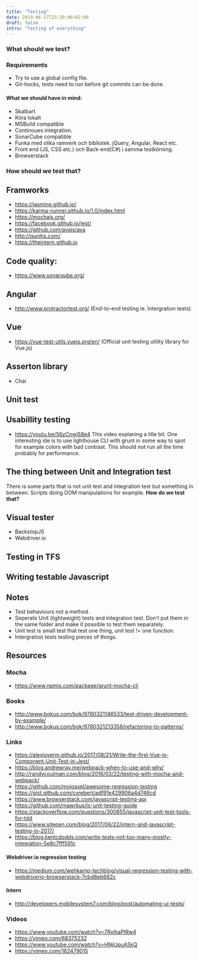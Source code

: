 ```yaml
---
title: "Testing"
date: 2019-06-17T23:20:06+02:00
draft: false
intro: "Testing of everything"
---
```


### What should we test?
### Requirements

* Try to use a global config file.
* Git-hocks, tests need to run before git commits can be done.

#### What we should have in mind:
* Skalbart
* Köra lokalt
* MSBuild compatible
* Continoues integration.
* SonarCube compatible
* Funka med olika ramverk och bibliotek. jQuery, Angular, React etc.
* Front end (JS, CSS etc.) och Back-end(C#) i samma testkörning.
* Browserstack

### How should we test that?



## Framworks
 * https://jasmine.github.io/
 * https://karma-runner.github.io/1.0/index.html
 * https://mochajs.org/
 * https://facebook.github.io/jest/
 * https://github.com/avajs/ava
 * http://qunitjs.com/
 * https://theintern.github.io
 
 ## Code quality:
 * https://www.sonarqube.org/

## Angular
 * http://www.protractortest.org/ (End-to-end testing ie. Intergration tests)

## Vue
* https://vue-test-utils.vuejs.org/en/ (Official unit testing utility library for Vue.js)

## Asserton library
 * Chai
 
## Unit test

## Usabillity testing
 * https://youtu.be/56zCnwj58e4 This video explaning a litle bit. One interesting ide is to use lighthouse CLI with grunt in some way to spot for example colors with bad contrast. This should not run all the time probably for performance.

## The thing between Unit and Integration test
There is some parts that is not unit test and integration test but something in between. Scripts doing DOM manipulations for example. **How do we test that?**

## Visual tester
 * BackstopJS
 * Webdriver.io

## Testing in TFS

## Writing testable Javascript

## Notes
 * Test behaviours not a method.
 * Seperate Unit (lightweight) tests and integration test. Don't put them in the same folder and make it possible to test them separately. 
 * Unit test is small test that test one thing, unit test != one function. 
 * Intergration tests testing pieces of things.

## Resources
### Mocha
 * https://www.npmjs.com/package/grunt-mocha-cli
 
### Books
 * http://www.bokus.com/bok/9780321146533/test-driven-development-by-example/
 * http://www.bokus.com/bok/9780321213358/refactoring-to-patterns/

### Links
* https://alexjoverm.github.io/2017/08/21/Write-the-first-Vue-js-Component-Unit-Test-in-Jest/
* https://blog.andrewray.me/webpack-when-to-use-and-why/
* http://randycoulman.com/blog/2016/03/22/testing-with-mocha-and-webpack/
* https://github.com/mojoaxel/awesome-regression-testing
* https://gist.github.com/cvrebert/adf91e429906a4d746cd
* https://www.browserstack.com/javascript-testing-api
* https://github.com/mawrkus/js-unit-testing-guide
* https://stackoverflow.com/questions/300855/javascript-unit-test-tools-for-tdd
* https://www.sitepen.com/blog/2017/06/22/intern-and-javascript-testing-in-2017/
* https://blog.kentcdodds.com/write-tests-not-too-many-mostly-integration-5e8c7fff591c

#### Webdriver.io regression testing
* https://medium.com/wehkamp-techblog/visual-regression-testing-with-webdriverio-browserstack-7cbd8eb682c

#### Intern
* http://developers.mobilesystem7.com/blog/post/automating-ui-tests/

### Videos
* https://www.youtube.com/watch?v=7RxjhaPlRw4
* https://vimeo.com/68375232
* https://www.youtube.com/watch?v=HNjlJpuA5kQ
* https://vimeo.com/182479015

